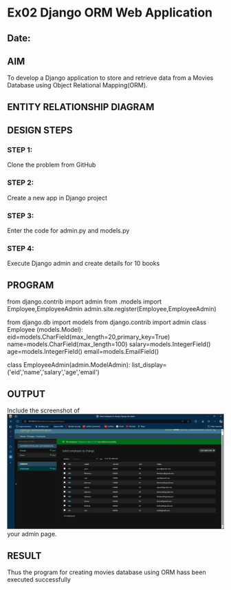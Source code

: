 # Ex02 Django ORM Web Application
## Date: 

## AIM
To develop a Django application to store and retrieve data from a Movies Database using Object Relational Mapping(ORM).

## ENTITY RELATIONSHIP DIAGRAM



## DESIGN STEPS

### STEP 1:
Clone the problem from GitHub

### STEP 2:
Create a new app in Django project

### STEP 3:
Enter the code for admin.py and models.py

### STEP 4:
Execute Django admin and create details for 10 books

## PROGRAM
from django.contrib import admin
from .models import Employee,EmployeeAdmin
admin.site.register(Employee,EmployeeAdmin)

from django.db import models
from django.contrib import admin
class Employee (models.Model):
    eid=models.CharField(max_length=20,primary_key=True)
    name=models.CharField(max_length=100)
    salary=models.IntegerField()
    age=models.IntegerField()
    email=models.EmailField()
 
class EmployeeAdmin(admin.ModelAdmin):
    list_display=('eid','name','salary','age','email')



## OUTPUT

Include the screenshot of![alt text](<Screenshot 2025-03-12 143348.png>) your admin page.


## RESULT
Thus the program for creating movies database using ORM hass been executed successfully
